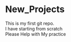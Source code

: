 # New_Projects
This is my first git repo.
<br>
I have starting from scratch
<br>
Please Help with My practice 
